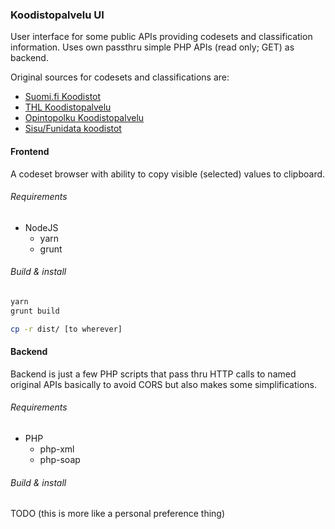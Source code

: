 ### Koodistopalvelu UI

User interface for some public APIs providing codesets and classification information. Uses own passthru simple PHP APIs (read only; GET) as backend.

Original sources for codesets and classifications are:
- [Suomi.fi Koodistot](https://koodistot.suomi.fi/)
- [THL Koodistopalvelu](https://thl.fi/fi/web/tiedonhallinta-sosiaali-ja-terveysalalla/koodistopalvelu)
- [Opintopolku Koodistopalvelu](https://virkailija.opintopolku.fi/koodisto-service/swagger/index.html)
- [Sisu/Funidata koodistot](https://sis-demo.funidata.fi/kori/swagger-ui.html#/code-book-controller)

#### Frontend

A codeset browser with ability to copy visible (selected) values to clipboard.

###### Requirements

- NodeJS
    - yarn
    - grunt

###### Build & install

```sh
yarn
grunt build
```

```sh
cp -r dist/ [to wherever]
```

#### Backend

Backend is just a few PHP scripts that pass thru HTTP calls to named original APIs basically to avoid CORS but also makes some simplifications.

###### Requirements

- PHP
    - php-xml
    - php-soap

###### Build & install

TODO (this is more like a personal preference thing)
